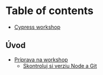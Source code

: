 # Table of contents

* [Cypress workshop](README.md)

## Úvod <a id="start"></a>

* [Príprava na workshop](start/priprava-na-workshop/README.md)
  * [Skontroluj si verziu Node a Git](start/priprava-na-workshop/skontroluj-si-verziu-node-a-git.md)

